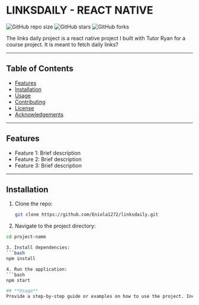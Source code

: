 # LINKSDAILY - REACT NATIVE


![GitHub repo size](https://img.shields.io/github/repo-size/Eniola1272/linksdaily) 
![GitHub stars](https://img.shields.io/github/stars/Eniola1272/linksdaily?style=social) 
![GitHub forks](https://img.shields.io/github/forks/Eniola1272/linksdaily?style=social)

The links daily project is a react native project I built with Tutor Ryan for a course project. It is meant to fetch daily links?

---

## **Table of Contents**

- [Features](#features)
- [Installation](#installation)
- [Usage](#usage)
- [Contributing](#contributing)
- [License](#license)
- [Acknowledgements](#acknowledgements)

---

## **Features**

- Feature 1: Brief description
- Feature 2: Brief description
- Feature 3: Brief description

---

## **Installation**

1. Clone the repo:
   ```bash
   git clone https://github.com/Eniola1272/linksdaily.git

2. Navigate to the project directory:
  ```bash
  cd project-name

3. Install dependencies:
  ```bash
  npm install

4. Run the application:
  ```bash
  npm start

## **Usage**
Provide a step-by-step guide or examples on how to use the project. Include screenshots or GIFs if possible.
